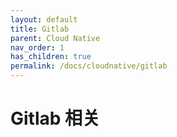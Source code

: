 ```yaml
---
layout: default
title: Gitlab
parent: Cloud Native
nav_order: 1
has_children: true
permalink: /docs/cloudnative/gitlab
---
```


# Gitlab 相关




